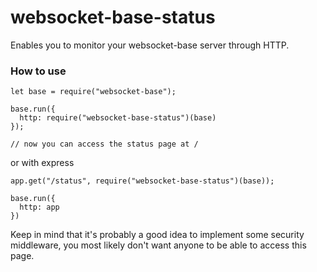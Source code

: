 # websocket-base-status

Enables you to monitor your websocket-base server through HTTP.

### How to use

    let base = require("websocket-base");

    base.run({
      http: require("websocket-base-status")(base)
    });

    // now you can access the status page at /

or with express

    app.get("/status", require("websocket-base-status")(base));

    base.run({
      http: app
    })

Keep in mind that it's probably a good idea to implement some security middleware, you most likely don't want anyone to be able to access this page.